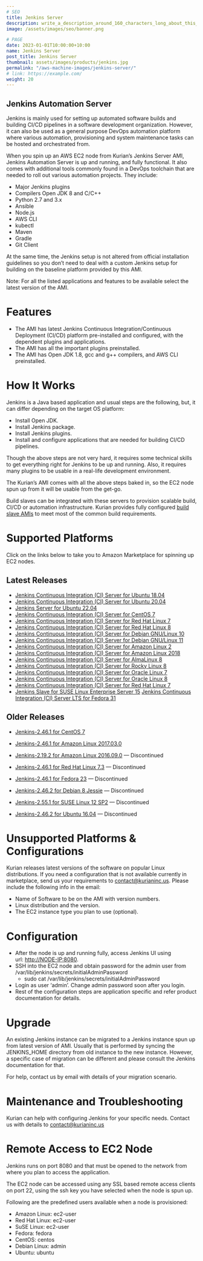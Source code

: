 ```yaml
---
# SEO
title: Jenkins Server
description: write_a_description_around_160_characters_long_about_this_PRODUCT_POST
image: /assets/images/seo/banner.png

# PAGE
date: 2023-01-01T10:00:00+10:00
name: Jenkins Server
post_title: Jenkins Server
thumbnail: assets/images/products/jenkins.jpg
permalink: "/aws-machine-images/jenkins-server/"
# link: https://example.com/
weight: 20
---
```


Jenkins Automation Server
-------------------------

Jenkins is mainly used for setting up automated software builds and building CI/CD pipelines in a software development organization. However, it can also be used as a general purpose DevOps automation platform where various automation, provisioning and system maintenance tasks can be hosted and orchestrated from.

When you spin up an AWS EC2 node from Kurian’s Jenkins Server AMI, Jenkins Automation Server is up and running, and fully functional. It also comes with additional tools commonly found in a DevOps toolchain that are needed to roll out various automation projects. They include:

*   Major Jenkins plugins
*   Compilers Open JDK 8 and C/C++
*   Python 2.7 and 3.x
*   Ansible
*   Node.js
*   AWS CLI
*   kubectl
*   Maven
*   Gradle
*   Git Client

At the same time, the Jenkins setup is not altered from official installation guidelines so you don’t need to deal with a custom Jenkins setup for building on the baseline platform provided by this AMI.

Note: For all the listed applications and features to be available select the latest version of the AMI.

[](https://github.com/kurianinc/ami-pub/wiki/Jenkins-2.x-AMI-by-Kurian#features)Features
========================================================================================

*   The AMI has latest Jenkins Continuous Integration/Continuous Deployment (CI/CD) platform pre-installed and configured, with the dependent plugins and applications.
*   The AMI has all the important plugins preinstalled.
*   The AMI has Open JDK 1.8, gcc and g++ compilers, and AWS CLI preinstalled.

[](https://github.com/kurianinc/ami-pub/wiki/Jenkins-2.x-AMI-by-Kurian#how-it-works)How It Works
================================================================================================

Jenkins is a Java based application and usual steps are the following, but, it can differ depending on the target OS platform:

*   Install Open JDK.
*   Install Jenkins package.
*   Install Jenkins plugins.
*   Install and configure applications that are needed for building CI/CD pipelines.

Though the above steps are not very hard, it requires some technical skills to get everything right for Jenkins to be up and running. Also, it requires many plugins to be usable in a real-life development environment.

The Kurian’s AMI comes with all the above steps baked in, so the EC2 node spun up from it will be usable from the get-go.

Build slaves can be integrated with these servers to provision scalable build, CI/CD or automation infrastructure. Kurian provides fully configured [build slave AMIs](https://github.com/kurianinc/ami-pub/wiki/Jenkins-Build-Slave-AMI-by-Kurian) to meet most of the common build requirements.

[](https://github.com/kurianinc/ami-pub/wiki/Jenkins-2.x-AMI-by-Kurian#supported-platforms)Supported Platforms
==============================================================================================================

Click on the links below to take you to Amazon Marketplace for spinning up EC2 nodes.

[](https://github.com/kurianinc/ami-pub/wiki/Jenkins-2.x-AMI-by-Kurian#latest-releases)Latest Releases
------------------------------------------------------------------------------------------------------

*   [Jenkins Continuous Integration (CI) Server for Ubuntu 18.04](https://aws.amazon.com/marketplace/pp/prodview-lf6ea5oqmech2?sr=0-2&ref_=beagle&applicationId=AWSMPContessa)
*   [Jenkins Continuous Integration (CI) Server for Ubuntu 20.04](https://aws.amazon.com/marketplace/pp/prodview-cpiswc743jbaa?sr=0-10&ref_=beagle&applicationId=AWSMPContessa)
*   [Jenkins Server for Ubuntu 22.04](https://aws.amazon.com/marketplace/pp/prodview-c5gncr7cidf7s?sr=0-1&ref_=beagle&applicationId=AWSMPContessa)
*   [Jenkins Continuous Integration (CI) Server for CentOS 7](https://aws.amazon.com/marketplace/pp/prodview-ekogbgarnpa5m?sr=0-5&ref_=beagle&applicationId=AWSMPContessa)
*   [Jenkins Continuous Integration (CI) Server for Red Hat Linux 7](https://aws.amazon.com/marketplace/pp/prodview-kfol4fptuoo7g?sr=0-18&ref_=beagle&applicationId=AWSMPContessa)
*   [Jenkins Continuous Integration (CI) Server for Red Hat Linux 8](https://aws.amazon.com/marketplace/pp/prodview-ycwgzirvyyrz4?sr=0-11&ref_=beagle&applicationId=AWSMPContessa)
*   [Jenkins Continuous Integration (CI) Server for Debian GNU/Linux 10](https://aws.amazon.com/marketplace/pp/prodview-yenl7v3p524gu?sr=0-12&ref_=beagle&applicationId=AWSMPContessa)
*   [Jenkins Continuous Integration (CI) Server for Debian GNU/Linux 11](https://aws.amazon.com/marketplace/pp/prodview-hchtxt2dzmfru?sr=0-19&ref_=beagle&applicationId=AWSMPContessa)
*   [Jenkins Continuous Integration (CI) Server for Amazon Linux 2](https://aws.amazon.com/marketplace/pp/prodview-lbtexzfoxxklw?sr=0-7&ref_=beagle&applicationId=AWSMPContessa)
*   [Jenkins Continuous Integration (CI) Server for Amazon Linux 2018](https://aws.amazon.com/marketplace/pp/prodview-mcypqjr7p7izm?sr=0-9&ref_=beagle&applicationId=AWSMPContessa)
*   [Jenkins Continuous Integration (CI) Server for AlmaLinux 8](https://aws.amazon.com/marketplace/pp/prodview-sikvr7t56euz4?sr=0-13&ref_=beagle&applicationId=AWSMPContessa)
*   [Jenkins Continuous Integration (CI) Server for Rocky Linux 8](https://aws.amazon.com/marketplace/pp/prodview-3bxkpcim4zdi4?sr=0-15&ref_=beagle&applicationId=AWSMPContessa)
*   [Jenkins Continuous Integration (CI) Server for Oracle Linux 7](https://aws.amazon.com/marketplace/pp/prodview-6on4k6uku7wde?sr=0-17&ref_=beagle&applicationId=AWSMPContessa)
*   [Jenkins Continuous Integration (CI) Server for Oracle Linux 8](https://aws.amazon.com/marketplace/pp/prodview-ebchynvaq3ype?sr=0-16&ref_=beagle&applicationId=AWSMPContessa)
*   [Jenkins Continuous Integration (CI) Server for Red Hat Linux 7](https://aws.amazon.com/marketplace/pp/prodview-kfol4fptuoo7g?sr=0-18&ref_=beagle&applicationId=AWSMPContessa)
*   [Jenkins Slave for SUSE Linux Enterprise Server 15](https://aws.amazon.com/marketplace/pp/prodview-qkbgmcdxvwufy?sr=0-20&ref_=beagle&applicationId=AWSMPContessa) [Jenkins Continuous Integration (CI) Server LTS for Fedora 31](https://aws.amazon.com/marketplace/pp/prodview-32aogwob2xpqq?sr=0-6&ref_=beagle&applicationId=AWSMPContessa)

[](https://github.com/kurianinc/ami-pub/wiki/Jenkins-2.x-AMI-by-Kurian#older-releases)Older Releases
----------------------------------------------------------------------------------------------------

*   [Jenkins-2.46.1 for CentOS 7](https://aws.amazon.com/marketplace/pp/B071J97823/ref=_ptnr_amidoc_github)
    
*   [Jenkins-2.46.1 for Amazon Linux 2017.03.0](https://aws.amazon.com/marketplace/pp/B072JHMYGB/ref=_ptnr_amidoc_github)
    
*   [Jenkins-2.19.2 for Amazon Linux 2016.09.0](https://aws.amazon.com/marketplace/pp/B01MXMY5Z0/ref=_ptnr_amidoc_github) — Discontinued
    
*   [Jenkins-2.46.1 for Red Hat Linux 7.3](https://aws.amazon.com/marketplace/pp/B071FPCBTZ/ref=_ptnr_amidoc_github) — Discontinued
    
*   [Jenkins-2.46.1 for Fedora 23](https://aws.amazon.com/marketplace/pp/B072M3G9PK/ref=_ptnr_amidoc_github) — Discontinued
    
*   [Jenkins-2.46.2 for Debian 8 Jessie](https://aws.amazon.com/marketplace/pp/B071FPC4TW/ref=_ptnr_amidoc_github) — Discontinued
    
*   [Jenkins-2.55.1 for SUSE Linux 12 SP2](https://aws.amazon.com/marketplace/pp/B072F75PP1/ref_=_ptnr_amidoc_github) — Discontinued
    
*   [Jenkins-2.46.2 for Ubuntu 16.04](https://aws.amazon.com/marketplace/pp/B072PZVZFF/ref=_ptnr_amidoc_github) — Discontinued
    

[](https://github.com/kurianinc/ami-pub/wiki/Jenkins-2.x-AMI-by-Kurian#unsupported-platforms--configurations)Unsupported Platforms & Configurations
===================================================================================================================================================

Kurian releases latest versions of the software on popular Linux distributions. If you need a configuration that is not available currently in marketplace, send us your requirements to [contact@kurianinc.us](mailto:contact@kurianinc.us). Please include the following info in the email:

*   Name of Software to be on the AMI with version numbers.
*   Linux distribution and the version.
*   The EC2 instance type you plan to use (optional).

[](https://github.com/kurianinc/ami-pub/wiki/Jenkins-2.x-AMI-by-Kurian#configuration)Configuration
==================================================================================================

*   After the node is up and running fully, access Jenkins UI using url: [http://NODE-IP:8080](http://node-ip:8080/).
*   SSH into the EC2 node and obtain password for the admin user from /var/lib/jenkins/secrets/initialAdminPassword
    *   sudo cat /var/lib/jenkins/secrets/initialAdminPassword
*   Login as user ‘admin’. Change admin password soon after you login.
*   Rest of the configuration steps are application specific and refer product documentation for details.

[](https://github.com/kurianinc/ami-pub/wiki/Jenkins-2.x-AMI-by-Kurian#upgrade)Upgrade
======================================================================================

An existing Jenkins instance can be migrated to a Jenkins instance spun up from latest version of AMI. Usually that is performed by syncing the JENKINS\_HOME directory from old instance to the new instance. However, a specific case of migration can be different and please consult the Jenkins documentation for that.

For help, contact us by email with details of your migration scenario.

[](https://github.com/kurianinc/ami-pub/wiki/Jenkins-2.x-AMI-by-Kurian#maintenance-and-troubleshooting)Maintenance and Troubleshooting
======================================================================================================================================

Kurian can help with configuring Jenkins for your specific needs. Contact us with details to [contact@kurianinc.us](mailto:contact@kurianinc.us)

[](https://github.com/kurianinc/ami-pub/wiki/Jenkins-2.x-AMI-by-Kurian#remote-access-to-ec2-node)Remote Access to EC2 Node
==========================================================================================================================

Jenkins runs on port 8080 and that must be opened to the network from where you plan to access the application.

The EC2 node can be accessed using any SSL based remote access clients on port 22, using the ssh key you have selected when the node is spun up.

Following are the predefined users available when a node is provisioned:

*   Amazon Linux: ec2-user
*   Red Hat Linux: ec2-user
*   SuSE Linux: ec2-user
*   Fedora: fedora
*   CentOS: centos
*   Debian Linux: admin
*   Ubuntu: ubuntu